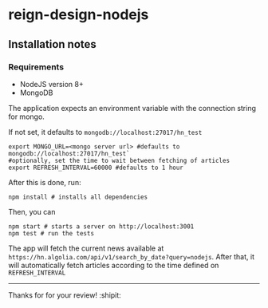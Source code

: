 # reign-design-nodejs

## Installation notes

### Requirements
- NodeJS version 8+
- MongoDB

The application expects an environment variable with the connection string for mongo.

If not set, it defaults to `mongodb://localhost:27017/hn_test`
```shell
export MONGO_URL=<mongo server url> #defaults to mongodb://localhost:27017/hn_test`
#optionally, set the time to wait between fetching of articles
export REFRESH_INTERVAL=60000 #defaults to 1 hour
```

After this is done, run:
```shell
npm install # installs all dependencies
```

Then, you can
```shell
npm start # starts a server on http://localhost:3001
npm test # run the tests
```

The app will fetch the current news available at `https://hn.algolia.com/api/v1/search_by_date?query=nodejs`.
After that, it will automatically fetch articles according to the time defined on `REFRESH_INTERVAL`

---------------------
Thanks for for your review! :shipit:
